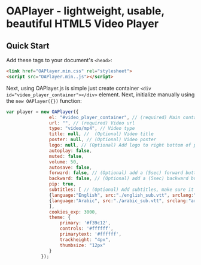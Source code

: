 # OAPlayer - lightweight, usable, beautiful HTML5 Video Player

## Quick Start
Add these tags to your document's `<head>`:

```html
<link href="OAPlayer.min.css" rel="stylesheet">
<script src="OAPlayer.min..js"></script>
```
Next, using OAPlayer.js is simple just create container `<div id="video_player_container"></div>` element.
Next, initialize manually using the `new OAPlayer({})` function:

```js
var player = new OAPlayer({
                el: "#video_player_container", // (required) Main container
                url: "", // (required) Video url
                type: "video/mp4", // Video type
                title: null, //  (Optional) Video title
                poster: null, // (Optional) Video poster
                logo: null, // (Optional) Add logo to right bottom of player
                autoplay: false,
                muted: false,
                volume: 50,
                autosave: false, 
                forward: false, // (Optional) add a (5sec) forward button
                backward: false, // (Optional) add a (5sec) backward button
                pip: true,
                subtitles: [ // (Optional) Add subtitles, make sure it contains valid JSON!
                {language:"English", src:"./english_sub.vtt", srclang:"en"},
                {language:"Arabic", src:"./arabic_sub.vtt", srclang:"ar"}
                ], 
                cookies_exp: 3000,
                theme: {
                    primary: '#f39c12',
                    controls: '#ffffff',
                    primarytext: '#ffffff',
                    trackheight: "4px",
                    thumbsize: "12px"
                }
             });
```
